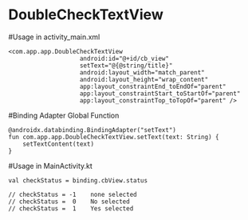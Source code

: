 # DoubleCheckTextView


#Usage in activity_main.xml

```
<com.app.app.DoubleCheckTextView
                    android:id="@+id/cb_view"
                    setText="@{@string/title}"
                    android:layout_width="match_parent"
                    android:layout_height="wrap_content"
                    app:layout_constraintEnd_toEndOf="parent"
                    app:layout_constraintStart_toStartOf="parent"
                    app:layout_constraintTop_toTopOf="parent" />
```

#Binding Adapter Global Function

```
@androidx.databinding.BindingAdapter("setText")
fun com.app.app.DoubleCheckTextView.setText(text: String) {
    setTextContent(text)
}

```

#Usage in MainActivity.kt

```
val checkStatus = binding.cbView.status

// checkStatus = -1    none selected
// checkStatus =  0    No selected
// checkStatus =  1    Yes selected
```
